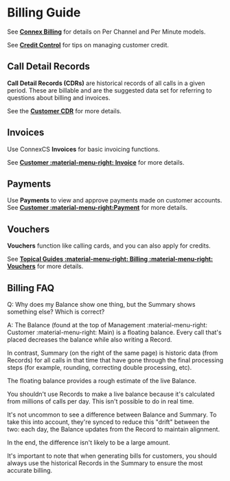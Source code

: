 # Billing Guide

See [**Connex Billing**](/billing) for details on Per Channel and Per Minute models.

See [**Credit Control**](/credit-control) for tips on managing customer credit.

## Call Detail Records

**Call Detail Records (CDRs)** are historical records of all calls in a given period. These are billable and are the suggested data set for referring to questions about billing and invoices.

See the [**Customer CDR**](/customer/cdr) for more details.

## Invoices

Use ConnexCS **Invoices** for basic invoicing functions.

See [**Customer :material-menu-right: Invoice**](/customer/invoices) for more details.

## Payments

Use **Payments** to view and approve payments made on customer accounts. See [**Customer  :material-menu-right:Payment**](/customer/payment) for more details.

## Vouchers

**Vouchers** function like calling cards, and you can also apply for credits.

See [**Topical Guides :material-menu-right: Billing :material-menu-right: Vouchers**](/voucher) for more details.

## Billing FAQ

Q: Why does my Balance show one thing, but the Summary shows something else? Which is correct?

A: The Balance (found at the top of Management :material-menu-right: Customer :material-menu-right: Main) is a floating balance. Every call that's placed decreases the balance while also writing a Record.

In contrast, Summary (on the right of the same page) is historic data (from Records) for all calls in that time that have gone through the final processing steps (for example, rounding, correcting double processing, etc).

The floating balance provides a rough estimate of the live Balance.

You shouldn't use Records to make a live balance because it's calculated from millions of calls per day. This isn't possible to do in real time.

It's not uncommon to see a difference between Balance and Summary. To take this into account, they're synced to reduce this "drift" between the two: each day, the Balance updates from the Record to maintain alignment.

In the end, the difference isn't likely to be a large amount.

It's important to note that when generating bills for customers, you should always use the historical Records in the Summary to ensure the most accurate billing.
